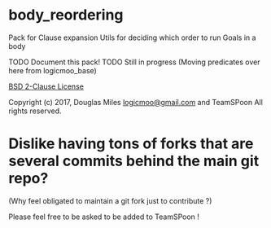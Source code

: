 # body_reordering
Pack for Clause expansion Utils for deciding which order to run Goals in a body

TODO Document this pack!
TODO Still in progress (Moving predicates over here from logicmoo_base)


[BSD 2-Clause License](LICENSE.md)

Copyright (c) 2017, 
Douglas Miles <logicmoo@gmail.com> and TeamSPoon
All rights reserved.

# Dislike having tons of forks that are several commits behind the main git repo?

(Why feel obligated to maintain a git fork just to contribute ?)

Please feel free to be asked to be added to TeamSPoon !


